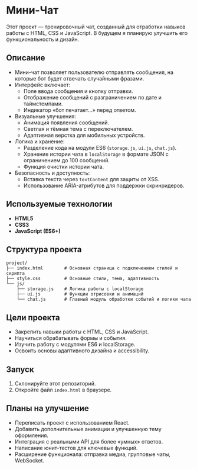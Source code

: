 # Мини-Чат

Этот проект — тренировочный чат, созданный для отработки навыков работы с HTML, CSS и JavaScript. В будущем я планирую улучшить его функциональность и дизайн.

## Описание

- Мини-чат позволяет пользователю отправлять сообщения, на которые бот будет отвечать случайными фразами.
- Интерфейс включает:
  - Поле ввода сообщения и кнопку отправки.
  - Отображение сообщений с разграничением по дате и таймстемпами.
  - Индикатор «бот печатает…» перед ответом.
- Визуальные улучшения:
  - Анимация появления сообщений.
  - Светлая и тёмная тема с переключателем.
  - Адаптивная верстка для мобильных устройств.
- Логика и хранение:
  - Разделение кода на модули ES6 (`storage.js`, `ui.js`, `chat.js`).
  - Хранение истории чата в `localStorage` в формате JSON с ограничением до 100 сообщений.
  - Функция очистки истории чата.
- Безопасность и доступность:
  - Вставка текста через `textContent` для защиты от XSS.
  - Использование ARIA-атрибутов для поддержки скринридеров.

## Используемые технологии

- **HTML5**
- **CSS3**
- **JavaScript (ES6+)**

## Структура проекта

```
project/
├── index.html        # Основная страница с подключением стилей и скрипта
├── style.css         # Основные стили, тема, адаптивность
└── js/
    ├── storage.js    # Логика работы с localStorage
    ├── ui.js         # Функции отрисовки и анимаций
    └── chat.js       # Главный модуль обработки событий и логики чата
```

## Цели проекта

- Закрепить навыки работы с HTML, CSS и JavaScript.
- Научиться обрабатывать формы и события.
- Изучить работу с модулями ES6 и localStorage.
- Освоить основы адаптивного дизайна и accessibility.

## Запуск

1. Склонируйте этот репозиторий.
2. Откройте файл `index.html` в браузере.

## Планы на улучшение

- Переписать проект с использованием React.
- Добавить дополнительные анимации и улучшенную тему оформления.
- Интеграция с реальными API для более «умных» ответов.
- Написание юнит-тестов для ключевых функций.
- Расширение функционала: отправка медиа, групповые чаты, WebSocket.
